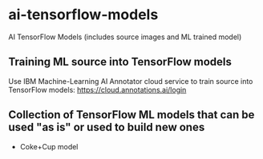 # ai-tensorflow-models
AI TensorFlow Models (includes source images and ML trained model)

## Training ML source into TensorFlow models
Use IBM Machine-Learning AI Annotator cloud service to train source into TensorFlow models: 
https://cloud.annotations.ai/login

## Collection of TensorFlow ML models that can be used "as is" or used to build new ones

- Coke+Cup model

